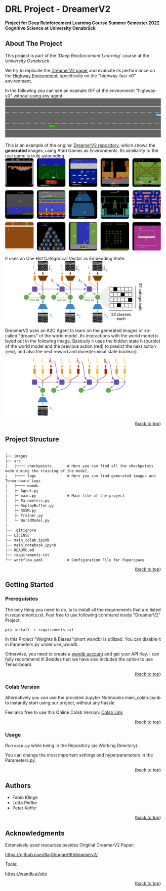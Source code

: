 # DRL Project - DreamerV2
**Project for Deep Reinforcement Learning Course Summer Semester 2022 Cognitive Science at University Osnabrück**

<!-- ABOUT THE PROJECT -->
## About The Project
This project is part of the _'Deep Reinforcement Learning'_ course at the _University Osnabrück_.

We try to replicate the [DreamerV2 paper](https://arxiv.org/pdf/2010.02193.pdf) and evaluate its performance on the [Highway Environment](https://github.com/eleurent/highway-env), specifically on the "highway-fast-v0" environment.

In the following you can see an example GIF of the environment "highway-v0" without using any agent:
![Highway Environment](images/highway-env.gif)

This is an example of the original [DreamerV2 repository](https://github.com/danijar/dreamerv2), which shows the **generated** images, using Atari Games as Environments. Its similiarity to the real game is truly astounding.
![DreamerV2 Example of Dreamed Atari Games](images/DreamerV2_Dreaming.gif)


It uses an One Hot Categorical Vector as Embedding State.
![DreamerV2 World Model Architecture](images/WorldModel.png)

DreamerV2 uses an A2C Agent to learn on the generated images or so-called "dreams" of the world model. Its interactions with the world model is layed out in the following image. Basically it uses the hidden state h (purple) of the world model and the previous action (red) to predict the next action (red), and also the next reward and done(terminal state boolean).
![DreamerV2 Actor Critic Architecture](images/ActorCritic.png)


<p align="right">(<a href="#top">back to top</a>)</p>

<!-- Project Structure -->
## Project Structure


    .
    ├── images 
    ├── src                    
    │   ├──── checkpoints       # Here you can find all the checkpoints made during the training of the model.
    │   ├──── logs              # Here you can find generated images and Tensorboard Logs
    │   ├──── wandb             
    │   ├─ Agent.py
    │   ├─ main.py              # Main file of the project
    │   ├─ Parameters.py
    │   ├─ ReplayBuffer.py
    │   ├─ RSSM.py
    │   ├─ Trainer.py
    │   └─ WorldModel.py
    │
    │── .gitignore
    │── LICENSE
    │── main_colab.ipynb
    │── main_notebook.ipynb
    │── README.md
    │── requirements.txt
    └── workflow.yaml           # Configuration File for Paperspace

<p align="right">(<a href="#top">back to top</a>)</p>

<!-- GETTING STARTED -->
## Getting Started


### Prerequisites

The only thing you need to do, is to install all the requirements that are listed in requirements.txt. 
Feel free to use following command inside "DreamerV2" Project.

  ```
  pip install -r requirements.txt
  ```

In this Project "Weights & Biases"(short wandb) is utilized. You can disable it in Parameters.py under _use_wandb_. 

Otherwise, you need to create a [wandb account](https://wandb.ai/site) and get your API Key. I can fully recommend it! Besides that we have also included the option to use Tensorboard.


<p align="right">(<a href="#top">back to top</a>)</p>

### Colab Version

Alternatively you can use the provided Jupyter Notebooks main_colab.ipynb to instantly start using our project, without any hassle.

Feel also free to use this Online Colab Version: [Colab Link](https://colab.research.google.com/drive/186zBcHhCsQSmZ_rir8bGqb-2GWukIzMC?usp=sharing)


<p align="right">(<a href="#top">back to top</a>)</p>

<!-- USAGE EXAMPLES -->
### Usage
Run `main.py` while being in the Repository (as Working Directory).

You can change the most important settings and hyperparameters in the Parameters.py.

<p align="right">(<a href="#top">back to top</a>)</p>

<!-- AUTHORS -->
## Authors
* Fabio Klinge
* Lotta Piefke
* Peter Keffer

<p align="right">(<a href="#top">back to top</a>)</p>


<!-- ACKNOWLEDGMENTS -->
## Acknowledgments

Extensively used resources besides Original DreamerV2 Paper:

https://github.com/RajGhugare19/dreamerv2/


Tools:

https://wandb.ai/site

<p align="right">(<a href="#top">back to top</a>)</p>
